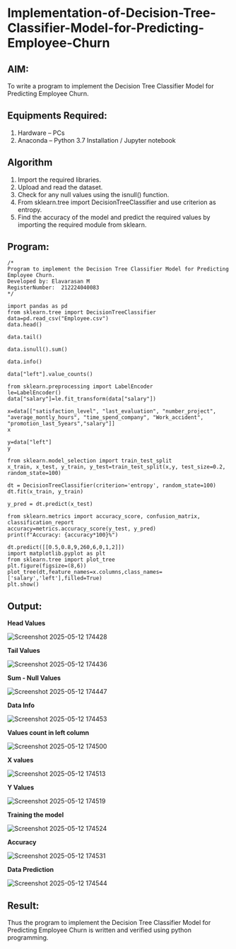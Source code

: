 # Implementation-of-Decision-Tree-Classifier-Model-for-Predicting-Employee-Churn

## AIM:
To write a program to implement the Decision Tree Classifier Model for Predicting Employee Churn.

## Equipments Required:
1. Hardware – PCs
2. Anaconda – Python 3.7 Installation / Jupyter notebook

## Algorithm
1. Import the required libraries.
2. Upload and read the dataset.
3. Check for any null values using the isnull() function.
4. From sklearn.tree import DecisionTreeClassifier and use criterion as entropy.
5. Find the accuracy of the model and predict the required values by importing the required module from sklearn.

## Program:
```
/*
Program to implement the Decision Tree Classifier Model for Predicting Employee Churn.
Developed by: Elavarasan M
RegisterNumber:  212224040083
*/
```
```
import pandas as pd
from sklearn.tree import DecisionTreeClassifier
data=pd.read_csv("Employee.csv")
data.head()
```
```
data.tail()
```
```
data.isnull().sum()
```
```
data.info()
```
```
data["left"].value_counts()
```
```
from sklearn.preprocessing import LabelEncoder
le=LabelEncoder()
data["salary"]=le.fit_transform(data["salary"])
```
```
x=data[["satisfaction_level", "last_evaluation", "number_project", "average_montly_hours", "time_spend_company", "Work_accident", "promotion_last_5years","salary"]]
x
```
```
y=data["left"]
y
```
```
from sklearn.model_selection import train_test_split
x_train, x_test, y_train, y_test=train_test_split(x,y, test_size=0.2, random_state=100)
```
```
dt = DecisionTreeClassifier(criterion='entropy', random_state=100)
dt.fit(x_train, y_train)
```

```
y_pred = dt.predict(x_test)
```
```
from sklearn.metrics import accuracy_score, confusion_matrix, classification_report
accuracy=metrics.accuracy_score(y_test, y_pred)
print(f"Accuracy: {accuracy*100}%")
```

```
dt.predict([[0.5,0.8,9,260,6,0,1,2]])
import matplotlib.pyplot as plt
from sklearn.tree import plot_tree  
plt.figure(figsize=(8,6))
plot_tree(dt,feature_names=x.columns,class_names=['salary','left'],filled=True)
plt.show()
```
## Output:

**Head Values**

![Screenshot 2025-05-12 174428](https://github.com/user-attachments/assets/85b44b4a-6df7-4add-97e4-fa5c918b1408)

**Tail Values**

![Screenshot 2025-05-12 174436](https://github.com/user-attachments/assets/d9587ea6-b468-49fc-b809-5e4bbcd65213)

**Sum - Null Values**

![Screenshot 2025-05-12 174447](https://github.com/user-attachments/assets/ffaf6e25-132a-48af-b16b-5770b72b6413)

**Data Info**

![Screenshot 2025-05-12 174453](https://github.com/user-attachments/assets/0192e982-ec67-4875-b89e-4384bc697cbb)

**Values count in left column**

![Screenshot 2025-05-12 174500](https://github.com/user-attachments/assets/a9dc0f28-b5bf-498c-b8f1-9e1a50ed3426)

**X values**

![Screenshot 2025-05-12 174513](https://github.com/user-attachments/assets/e7f75a59-7cc9-4c98-8576-d034a0869c97)

**Y Values**

![Screenshot 2025-05-12 174519](https://github.com/user-attachments/assets/093bcf45-a5f2-4bc0-a43c-0f34c714e062)

**Training the model**

![Screenshot 2025-05-12 174524](https://github.com/user-attachments/assets/4e9c5f7a-9f69-46f0-b21a-c50402738455)

**Accuracy**

![Screenshot 2025-05-12 174531](https://github.com/user-attachments/assets/446f17d0-fe1e-448a-8f9c-16f9d2bbab7a)

**Data Prediction**

![Screenshot 2025-05-12 174544](https://github.com/user-attachments/assets/7ff2f61e-b3cc-480a-bc1e-d6f5a425dd70)

## Result:
Thus the program to implement the  Decision Tree Classifier Model for Predicting Employee Churn is written and verified using python programming.
